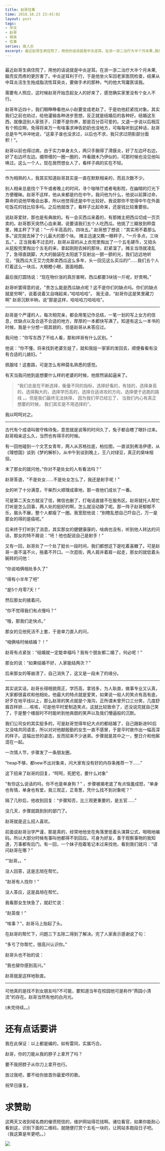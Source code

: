 ```yaml
---
title: 赵哥往事
time: 2018.10.23 23:43:02
layout: post
tags:
- 中文
- 赵哥
- 相亲
- 往事
series: 故人志
excerpt: 最近赵哥生病住院了，用他的话说就是中炎逆耳。在浙一浙二治疗大半个月未果,脑壳反而疼的更厉害了。中炎逆耳利于行，于是他坐火车回老家医院检查，结果从中耳炎活生生拖成脂流性耳突炎，要做手术的那种，气的他大骂庸医误我。
---
```

<div style='margin:0 auto;width:0px;height:0px;overflow:hidden;'>
<img src="http://blog.zhangweixiang.com/img/post/2018-10-23-levi-old-things/levi.jpg" title="微信分享缩略图" width='700'>
</div>

最近赵哥生病住院了，用他的话说就是中炎逆耳。在浙一浙二治疗大半个月未果,脑壳反而疼的更厉害了。中炎逆耳利于行，于是他坐火车回老家医院检查，结果从中耳炎活生生拖成脂流性耳突炎，要做手术的那种，气的他大骂庸医误我。

需要有人照应，这时候赵哥开始念起女人的好来了，感觉确实家里没有个女人不行。

赵哥年近四十，我们眼睁睁看他从小赵要变成老赵了，于是劝他赶紧找对象。其实我们之前也劝过，给他灌输各种进步思想，反正就是结婚后的各种好。结婚这东西，就像逗别人家孩子，只要不是你养，那是百分百可爱的。又退一步说以后相互有个照应啊，免得将来万一有啥事求神告奶奶也没地方，可每每听到这种话，赵哥总是牛气冲冲地说，“这辈子谁也没求过，以后也不求，我只求过阴影部分面积！”。

赵哥以前也得过病，由于实力单身太久，两只手腕得了滑膜炎，好了左边坏右边，好了右边坏左边。绷带缠的一圈一圈的，咋看跟木乃伊似的，可那时候也没见他叫唤过。这么一个人，现在居然想女人了，看样子病的实在不轻。

---

作为相熟的人，我其实知道赵哥其实是一直在默默相亲的，而且次数不少。

别人相亲总是找个下午或者晚上的时间，寻个咖啡厅或者电影院，在幽暗的灯光下方便暧昧。赵哥不这样，他从来都是约在中午。我问他为什么，他说以前算过命，算命的说他早晚会出事，所以他觉得还是中午比较好。我说那你不觉得中午在外面吃饭花的钱比较多吗。之后他就改了，看样子比起命来，还是钱比较重要些。

说赵哥爱财，那也是有典故的。有一会买西瓜来着的，有那摊主把西瓜切成一页页卖的。赵哥那天突然心血来潮，说要请我们五个人吃西瓜。他挑了三瓣放到秤盘里，摊主秤了下说：“一斤半高高的，四块五。” 赵哥想了想说：“其实用不着那么多。”说完就去掉了个儿最大的那个块。 摊主迅速又瞧一眼秤子，“一斤多点，三块五。” 。正当我看不过去时，赵哥从容的从上衣兜里掏出了一个五毛硬币，又扭头从屁股兜里掏出个五毛的来，拿起刚刚去掉的那块，赶紧溜了。摊主当场就凌乱了，急得直跳脚，大大的脑袋在太阳底下反射出一颤一颤的光，我们远远地听见，“我西瓜大王艾力克斯卖西瓜这么多年，头一回见这么买瓜的!”......我们五个人盯着这么一块瓜，大眼瞪小眼，面面相觑。

最后我打圆场说：“现在物价涨的真厉害啊，西瓜都要3块钱一斤呢，好贵啊。”

赵哥听罢得意的说，"贵怎么能是西瓜缺点呢？这不是你们的缺点吗。你们的缺点就是穷啊“，说着说着又自嗨起来，”哈哈哈哈"。
我无语，“赵哥你这是笑里藏刀啊”
赵哥沉默半晌，说“那是这样，哈哈哈刀哈哈哈”。

---

赵哥是个严谨的人，每次相完亲，都会用笔记作总结，一笔一划的写上女方的信息，优缺点以及合适不合适的地方，厚厚的一本都快写满了。知道有这么一本书的时候，我是十分想一观其貌的，但是赵哥从未答应过。

我问他：”你写东西了不给人看，那和祥哥有什么区别。“

他说：”你不懂，将来找到老婆生娃了，就和我娃一家家的发回去，顺便看看有没有合适的儿媳妇。“

佩服哇！这套路，可是怎么有种莫名熟悉的感觉。

有天当我问他到底想要什么样的老婆的时候，他居然装起逼来了。

> “我们总是在不断选择，衡量不同的指标，选择好看的，有钱的，选择身高的，选择胸大的，选择学历高的，选择合适进攻的方向，选择便于逃跑的路线 。。但是我们最终无法抉择， 因为我们早已经忘了， 当我们内心有真正想要的时候， 我们其实是不用选择的”。
>

我以呵呵对之。

---

古代有个成语叫做守株待兔，意思就是说等的时间久了，兔子都会瞎了眼扑过来。赵哥相亲这么久，当然也有得手的时候。

有一回他碰到一个文艺女青年，两人从苏格拉底，柏拉图，一直谈到弗洛伊德，从《理想国》谈到《梦的解析》，从中午到谈到晚上，王八对绿豆，真正的臭味相投。

末了那女的就问他，”你对不是处女的人有看法吗？“

赵哥答道，"不是处女......不是处女怎么了，我还是射手呢！"

女的听了十分满意，干柴烈火顺理成章地，那一夜他们成长了一番。

可是第二天女方就没了信，微信也删了，打电话直接不在服务区。赵哥就托人帮忙打听是怎么回事，两人处的挺好的啊，怎么就没动静了呢。那一阵子赵哥郁郁不乐，眉头不展，整个人都瘦了一圈。我宽慰他说：“别瞎乱想自己吓自己，万一是那女的得的是癌呢。”

后来终于打听到了消息，其实那女的健健康康的，啥病也没有，听到他人转达的问话，那女的特不屑说：“呸！他也配说自己是射手！”

 
又有一回，赵哥处了一个处了挺长一段时间，我们都想这下是吃着喜糖了。可是赵哥一直不温不火，拖着不开口。一次逛街，两人肩并着肩一起走，那女的就低着头婉转的问他：

“你说咱俩相处多久了”

“得有小半年了吧”

“是5个月零7天！”

然后那女的接着问，

“你不觉得我们有点慢吗？”

“哦，那我们走快点。”

那女的见他死活不上套，于是单刀直入的问，

“咱俩啥时候结婚？！” 

赵哥有点紧张：“结婚就一定能幸福吗？我有个朋友都二婚了，何必呢！” 

那女的说：“如果结婚不好，人家能结两次？”

后来那女的等崩溃了，自己消失了，这又是一段未了的缘分。

---

其实说实话，赵哥长得相貌周正，学历高，拿钱多，为人耿直，做事专业又认真，大家都很喜欢和他相处。他最大的特点就是爱笑，如果说一般人的笑点有高有底，好歹在地平线以上，那么赵哥的笑点就是个海沟，正所谓未曾开口三分笑，几度舒眉百样娇......咳咳，可是他平时爱制造笑点，这就比较致命了，还没说完就自己笑了，于是整个楼层时不时能听到他爽朗的笑声以及我们懵逼般的沉默。

我们公司女的其实挺多的，可是赵哥觉得年纪大点的都结婚了，自己跟新进90后又没啥共同语言，所以对对他献殷勤的女生一直不感冒，于是平时故作出一幅高深的样子。这幅出世的姿态，反而招来不少迷弟。步骤就是其中之一，整日介和他厮混在一起。

一次情人节，步骤发了一条朋友圈，

“heap不够，都new不出对象来，问大家有没有好的内存条推荐一下……” 

这下招来了赵哥的回复，“呵呵，死肥宅，要什么对象”

“有你这么说话的吗，你不也是单身狗？” ，步骤被揭老底了有点恼羞成怒，“单身也有情，单身也有爱。我三观正，正青葱，凭什么找不到对象呢？” 

隔了几秒后，他收到回复：“步骤知否，比三观更重要的，是五官……”

没几天，步骤就跳到别的部门了。

赵哥就是这么招人喜欢。

前面说赵哥治学严谨，那是真的，经常地他坐在角落里低着头演算公式，啪啪地编码。所以大部分时候有事叫他都得不到回应。可身为好友，善于观察事物的我知道，万事都有后门。有一回，一个妹子抱着笔记本过来找他，看到我们就问：“请问赵哥在哪？”

“”赵哥。。“

没人回答，这是志旭在帮忙。

“赵哥有人找你！”

没人答应，这是昌旭在帮忙。

我看那女生快急了，就赶忙说：

“赵英俊！”

“啥事？”，赵哥马上抬起了头。

在赵哥的帮忙下，问题三下五除二得到了解决。完了人家表示感谢说了句：

“多亏了你帮忙，很高兴认识你。” 

赵哥头也不抬的说：

“我也替你感到高兴。”

赵哥就是这样地耿直。

---

可他真的是找不到女朋友吗?不可能，要知道当年在校园他可是称作“燕园小清流”的存在。赵哥当然有他的白月光。

(未完待续。。)




# 还有点话要讲

我在此保证：以上都是编的，如有雷同，实属巧合。

赵哥，你的刀能从我的脖子上拿开了吗？

要不我把脖子从你刀上拿开也行。

放过我吧，要不给你放首你最爱哼的歌。

<div style='margin:0 auto;overflow:hidden;display:none' id='music'>
<iframe frameborder="no" border="0" marginwidth="0" marginheight="0" width=298 height=52 src="//music.163.com/outchain/player?type=2&id=4879345&auto=0&height=32"></iframe>
</div>
<script type="text/javascript">
setTimeout(function(){$("#music").show().html("<iframe frameborder='no' border='0' marginwidth='0' marginheight='0' width=298 height=52 src='http://music.163.com/outchain/player?type=2&id=5281253&auto=0&height=32'></iframe>")}, 3000);

</script>

祝早日康复。

# 求赞助

这两天又收到域名商的催债短信的，维护网站得花钱啊。诸位看官，如果你能耐心看到这，识别下面的二维码，就随便打赏个五毛一块的，让网站多跑段日子吧。（我这算是年更吧。。）

<img class="book-img" src="{{ site.loadingImg }}" data-src="http://blog.zhangweixiang.com/img/mm_facetoface_collect_qrcode_1455414545364.png" />




